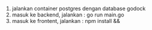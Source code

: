 1. jalankan container postgres dengan database godock
2. masuk ke backend, jalankan : go run main.go
3. masuk ke frontent, jalankan : npm install &&
